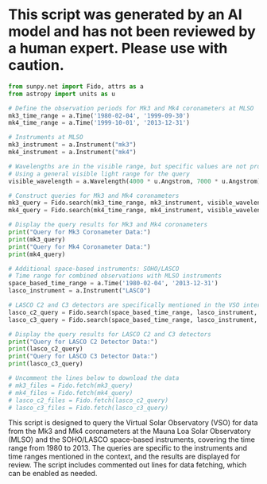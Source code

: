 # This script was generated by an AI model and has not been reviewed by a human expert. Please use with caution.

```python
from sunpy.net import Fido, attrs as a
from astropy import units as u

# Define the observation periods for Mk3 and Mk4 coronameters at MLSO
mk3_time_range = a.Time('1980-02-04', '1999-09-30')
mk4_time_range = a.Time('1999-10-01', '2013-12-31')

# Instruments at MLSO
mk3_instrument = a.Instrument("mk3")
mk4_instrument = a.Instrument("mk4")

# Wavelengths are in the visible range, but specific values are not provided in the context
# Using a general visible light range for the query
visible_wavelength = a.Wavelength(4000 * u.Angstrom, 7000 * u.Angstrom)

# Construct queries for Mk3 and Mk4 coronameters
mk3_query = Fido.search(mk3_time_range, mk3_instrument, visible_wavelength)
mk4_query = Fido.search(mk4_time_range, mk4_instrument, visible_wavelength)

# Display the query results for Mk3 and Mk4 coronameters
print("Query for Mk3 Coronameter Data:")
print(mk3_query)
print("Query for Mk4 Coronameter Data:")
print(mk4_query)

# Additional space-based instruments: SOHO/LASCO
# Time range for combined observations with MLSO instruments
space_based_time_range = a.Time('1980-02-04', '2013-12-31')
lasco_instrument = a.Instrument("LASCO")

# LASCO C2 and C3 detectors are specifically mentioned in the VSO interface
lasco_c2_query = Fido.search(space_based_time_range, lasco_instrument, a.Detector("C2"))
lasco_c3_query = Fido.search(space_based_time_range, lasco_instrument, a.Detector("C3"))

# Display the query results for LASCO C2 and C3 detectors
print("Query for LASCO C2 Detector Data:")
print(lasco_c2_query)
print("Query for LASCO C3 Detector Data:")
print(lasco_c3_query)

# Uncomment the lines below to download the data
# mk3_files = Fido.fetch(mk3_query)
# mk4_files = Fido.fetch(mk4_query)
# lasco_c2_files = Fido.fetch(lasco_c2_query)
# lasco_c3_files = Fido.fetch(lasco_c3_query)
```

This script is designed to query the Virtual Solar Observatory (VSO) for data from the Mk3 and Mk4 coronameters at the Mauna Loa Solar Observatory (MLSO) and the SOHO/LASCO space-based instruments, covering the time range from 1980 to 2013. The queries are specific to the instruments and time ranges mentioned in the context, and the results are displayed for review. The script includes commented out lines for data fetching, which can be enabled as needed.
